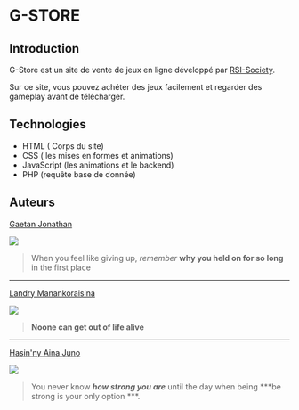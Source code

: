 # G-STORE

## Introduction
G-Store est un site de vente de jeux en ligne développé par [RSI-Society](https://github.com/RSI-Society).

Sur ce site, vous pouvez achéter des jeux facilement et regarder des gameplay avant de télécharger.

## Technologies
- HTML ( Corps du site)
- CSS   ( les mises en formes et animations)
- JavaScript  (les animations et le backend)
- PHP (requête base de donnée)


## Auteurs

    

[Gaetan Jonathan](https://gaetan1903.gitthub.io)

<img align="center" src="https://scontent.ftnr1-1.fna.fbcdn.net/v/t1.0-1/c0.7.160.160a/p160x160/70915215_1101650060031768_2165901172139884544_n.jpg?_nc_cat=109&_nc_eui2=AeG-BAZvZyPFs2rKwx6hnsHXJzgIzOUkqknbXrtnirlRZnMUcKvAkAuh_ARLdkWoSi59po6QPUgcR8QsOkaZbBFKxmLqUwl20mW1p4NB0WLBDg&_nc_oc=AQnViA_OMeXpBtqRIPZNW_4tDYy5wWy69ixaj0lfS6SkDMTYFX9GKHGx5HwaiRwuN04&_nc_ht=scontent.ftnr1-1.fna&oh=5b2a419dea178c2938e50dee3255f3c7&oe=5E640ED9">

> When you feel like giving up, *remember* **why you held on for so long** in the first place

________________


[Landry Manankoraisina](https://Landris18.github.io) 

<img align="center" src="https://scontent.ftnr1-1.fna.fbcdn.net/v/t1.0-1/c0.0.160.160a/p160x160/38431607_645068425859121_4886376218120683520_n.jpg?_nc_cat=110&_nc_eui2=AeFZ9DHG0t9Td9ZgidPdyQOLw7HyxvjgNGwF7t4JnrraWyytEHAfv8lmQe0jnX61ilSB-kdt91YgCsWpfG4erJwfny3o8ZzJFLioQlWJXfxr7A&_nc_oc=AQmChTHtmnoGz2ShNF31BcZQFBPh5C6_vYAPRITY8tMJnj5ezdcU0hNbHyyM19zLrgY&_nc_ht=scontent.ftnr1-1.fna&oh=7f2062596f98dd20f6c4f13fdfe8e8cf&oe=5E6417E3">

> **Noone can get out of life alive**

__________________


[Hasin'ny Aina Juno](https://jahjuno.github.io)

<img align="center" src="https://scontent.ftnr1-1.fna.fbcdn.net/v/t1.0-1/c27.0.160.160a/p160x160/44991690_104554680546388_6389584371942162432_n.jpg?_nc_cat=107&_nc_eui2=AeEXvgWxWaimHudt4mxqMzaw2URQGSGww3iL3YOQKPhhajziDoWcfDKoqFbMx-M4CT-CEe4UPQcrhwYxVSkDR9rN3oyMO4gPPbURopTAcDQOgA&_nc_oc=AQnJ8MRY6m3ZuMxcsigTNbdadY7qmTfJ_rbt9L_5GIp-RWd_lOi_Z-4zvdAxGdw2ZiI&_nc_ht=scontent.ftnr1-1.fna&oh=e067543dd2d4167a082dd35cb535b91d&oe=5E5DA2CF">

> You never know  ***how strong you are*** until the day when being ***be strong is your only option ***.
